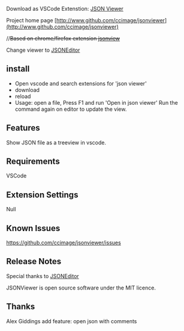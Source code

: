 Download as VSCode Extenstion: [JSON Viewer](https://marketplace.visualstudio.com/items?itemName=ccimage.jsonviewer)

Project home page [http://www.github.com/ccimage/jsonviewer](http://www.github.com/ccimage/jsonviewer)

//~~Based on chrome/firefox extension [jsonview](https://github.com/bhollis/jsonview)~~

Change viewer to [JSONEditor](https://github.com/josdejong/jsoneditor)


## install
- Open vscode and search extensions for 'json viewer'  
- download
- reload
- Usage:  open a file,  Press F1 and run 'Open in json viewer'
  Run the command again on editor to update the view.
## Features

Show JSON file as a treeview in vscode. 


## Requirements

VSCode

## Extension Settings

Null

## Known Issues
https://github.com/ccimage/jsonviewer/issues



## Release Notes
Special thanks to [JSONEditor](https://github.com/josdejong/jsoneditor)

JSONViewer is open source software under the MIT licence.

## Thanks
Alex Giddings add feature:  open json with comments